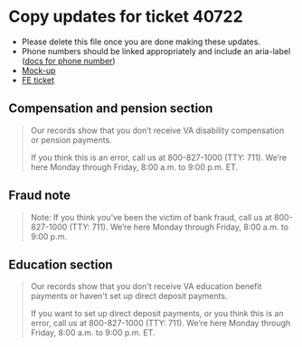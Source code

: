 # Copy updates for ticket 40722

- Please delete this file once you are done making these updates.
- Phone numbers should be linked appropriately and include an aria-label ([docs for phone number](https://design.va.gov/storybook/?path=/docs/components-va-telephone--three-digit-number#aria-described-by))
- [Mock-up](https://www.sketch.com/s/1a920e73-1dcb-47c4-aae8-08656756c131/a/OmJpOLG)
- [FE ticket](https://github.com/department-of-veterans-affairs/va.gov-team/issues/40722)

## Compensation and pension section

> Our records show that you don’t receive VA disability compensation or pension payments. 
>
>If you think this is an error, call us at 800-827-1000 (TTY: 711). We’re here Monday through Friday, 8:00 a.m. to 9:00 p.m. ET. 

## Fraud note

> Note: If you think you’ve been the victim of bank fraud, call us at 800-827-1000 (TTY: 711). We’re here Monday through Friday, 8:00 a.m. to 9:00 p.m.

## Education section

> Our records show that you don't receive VA education benefit payments or haven't set up direct deposit payments.
>
>If you want to set up direct deposit payments, or you think this is an error, call us at 800-827-1000 (TTY: 711). We’re here Monday through Friday, 8:00 a.m. to 9:00 p.m. ET. 

